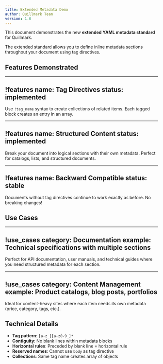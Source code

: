```yaml
---
title: Extended Metadata Demo
author: Quillmark Team
version: 1.0
---
```


This document demonstrates the new **extended YAML metadata standard** for Quillmark.

The extended standard allows you to define inline metadata sections throughout your document using tag directives.

## Features Demonstrated

---
!features
name: Tag Directives
status: implemented
---

Use `!tag_name` syntax to create collections of related items. Each tagged block creates an entry in an array.

---
!features
name: Structured Content
status: implemented
---

Break your document into logical sections with their own metadata. Perfect for catalogs, lists, and structured documents.

---
!features
name: Backward Compatible
status: stable
---

Documents without tag directives continue to work exactly as before. No breaking changes!

## Use Cases

---
!use_cases
category: Documentation
example: Technical specifications with multiple sections
---

Perfect for API documentation, user manuals, and technical guides where you need structured metadata for each section.

---
!use_cases
category: Content Management
example: Product catalogs, blog posts, portfolios
---

Ideal for content-heavy sites where each item needs its own metadata (price, category, tags, etc.).

## Technical Details

- **Tag pattern**: `[a-z_][a-z0-9_]*`
- **Contiguity**: No blank lines within metadata blocks
- **Horizontal rules**: Preceded by blank line = horizontal rule
- **Reserved names**: Cannot use `body` as tag directive
- **Collections**: Same tag name creates array of objects
